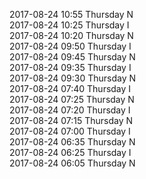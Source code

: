 2017-08-24 10:55 Thursday  N  
2017-08-24 10:25 Thursday  I  
2017-08-24 10:20 Thursday  N  
2017-08-24 09:50 Thursday  I  
2017-08-24 09:45 Thursday  N  
2017-08-24 09:35 Thursday  I  
2017-08-24 09:30 Thursday  N  
2017-08-24 07:40 Thursday  I  
2017-08-24 07:25 Thursday  N  
2017-08-24 07:20 Thursday  I  
2017-08-24 07:15 Thursday  N  
2017-08-24 07:00 Thursday  I  
2017-08-24 06:35 Thursday  N  
2017-08-24 06:25 Thursday  I  
2017-08-24 06:05 Thursday  N  
